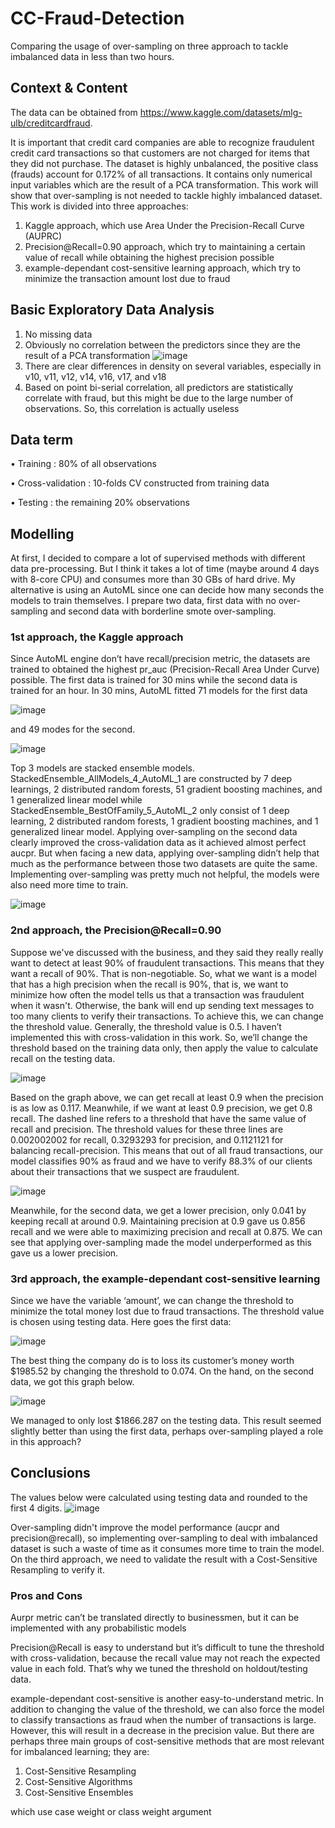 # CC-Fraud-Detection
Comparing the usage of over-sampling on three approach to tackle imbalanced data in less than two hours.

## Context & Content
The data can be obtained from https://www.kaggle.com/datasets/mlg-ulb/creditcardfraud.

It is important that credit card companies are able to recognize fraudulent credit card transactions so that customers are not charged for items that they did not purchase. The dataset is highly unbalanced, the positive class (frauds) account for 0.172% of all transactions. It contains only numerical input variables which are the result of a PCA transformation. 
This work will show that over-sampling is not needed to tackle highly imbalanced dataset. This work is divided into three approaches:
1.  Kaggle approach, which use Area Under the Precision-Recall Curve (AUPRC)
2.  Precision@Recall=0.90 approach, which try to maintaining a certain value of recall while obtaining the highest precision possible
3.  example-dependant cost-sensitive learning approach, which try to minimize the transaction amount lost due to fraud

## Basic Exploratory Data Analysis
1.  No missing data
2.  Obviously no correlation between the predictors since they are the result of a PCA transformation
![image](https://user-images.githubusercontent.com/48485276/201525477-c4351b4a-e8c4-40dd-952f-62c9ec40d6ec.png)
3.  There are clear differences in density on several variables, especially in v10, v11, v12, v14, v16, v17, and v18
4.  Based on point bi-serial correlation, all predictors are statistically correlate with fraud, but this might be due to the large number of observations. So, this correlation is actually useless

## Data term
•	Training		      : 80% of all observations

•	Cross-validation	: 10-folds CV constructed from training data

•	Testing			      : the remaining 20% observations

## Modelling
At first, I decided to compare a lot of supervised methods with different data pre-processing. But I think it takes a lot of time (maybe around 4 days with 8-core CPU) and consumes more than 30 GBs of hard drive. My alternative is using an AutoML since one can decide how many seconds the models to train themselves. I prepare two data, first data with no over-sampling and second data with borderline smote over-sampling. 

### 1st approach, the Kaggle approach
Since AutoML engine don’t have recall/precision metric, the datasets are trained to obtained the highest pr_auc (Precision-Recall Area Under Curve) possible. The first data is trained for 30 mins while the second data is trained for an hour. In 30 mins, AutoML fitted 71 models for the first data

![image](https://user-images.githubusercontent.com/48485276/201525535-ebc68a68-3eb8-45b6-85a8-b20026c6a116.png)

and 49 modes for the second.

![image](https://user-images.githubusercontent.com/48485276/201525540-ab54be32-3455-49cb-9139-f08b7b9d5b51.png)

Top 3 models are stacked ensemble models. StackedEnsemble_AllModels_4_AutoML_1 are constructed by 7 deep learnings, 2 distributed random forests, 51 gradient boosting machines, and 1 generalized linear model while StackedEnsemble_BestOfFamily_5_AutoML_2 only consist of 1 deep learning, 2 distributed random forests, 1 gradient boosting machines, and 1 generalized linear model.
Applying over-sampling on the second data clearly improved the cross-validation data as it achieved almost perfect aucpr. But when facing a new data, applying over-sampling didn’t help that much as the performance between those two datasets are quite the same. Implementing over-sampling was pretty much not helpful, the models were also need more time to train.

![image](https://user-images.githubusercontent.com/48485276/201525579-1f03ac87-57a9-4e4f-9c2a-45466bf584db.png)

### 2nd approach, the Precision@Recall=0.90
Suppose we've discussed with the business, and they said they really really want to detect at least 90% of fraudulent transactions. This means that they want a recall of 90%. That is non-negotiable.
So, what we want is a model that has a high precision when the recall is 90%, that is, we want to minimize how often the model tells us that a transaction was fraudulent when it wasn't. Otherwise, the bank will end up sending text messages to too many clients to verify their transactions.
To achieve this, we can change the threshold value. Generally, the threshold value is 0.5. I haven’t implemented this with cross-validation in this work. So, we’ll change the threshold based on the training data only, then apply the value to calculate recall on the testing data.

![image](https://user-images.githubusercontent.com/48485276/201525587-2d762797-fc1f-42de-8e6b-a204e5f8431a.png)

Based on the graph above, we can get recall at least 0.9 when the precision is as low as 0.117. Meanwhile, if we want at least 0.9 precision, we get 0.8 recall. The dashed line refers to a threshold that have the same value of recall and precision. The threshold values for these three lines are 0.002002002 for recall, 0.3293293 for precision, and 0.1121121 for balancing recall-precision. This means that out of all fraud transactions, our model classifies 90% as fraud and we have to verify 88.3% of our clients about their transactions that we suspect are fraudulent.

![image](https://user-images.githubusercontent.com/48485276/201525608-b7c9ab2e-7c0e-4d9b-a398-3349f08d3ea4.png)

Meanwhile, for the second data, we get a lower precision, only 0.041 by keeping recall at around 0.9. Maintaining precision at 0.9 gave us 0.856 recall and we were able to maximizing precision and recall at 0.875. We can see that applying over-sampling made the model underperformed as this gave us a lower precision.

### 3rd approach, the example-dependant cost-sensitive learning
Since we have the variable ‘amount’, we can change the threshold to minimize the total money lost due to fraud transactions. The threshold value is chosen using testing data. Here goes the first data:

![image](https://user-images.githubusercontent.com/48485276/201525622-5e42b656-d944-4e5f-827c-3d11195daf9a.png)

The best thing the company do is to loss its customer’s money worth $1985.52 by changing the threshold to 0.074. On the hand, on the second data, we got this graph below.

![image](https://user-images.githubusercontent.com/48485276/201525629-4a6e51e4-bba7-40e1-9c34-7eee05a8a65a.png)

We managed to only lost $1866.287 on the testing data. This result seemed slightly better than using the first data, perhaps over-sampling played a role in this approach?

## Conclusions
The values below were calculated using testing data and rounded to the first 4 digits.
![image](https://user-images.githubusercontent.com/48485276/201525652-f7038cf9-6214-41e2-a2bd-48a7ab3e0712.png)

Over-sampling didn't improve the model performance (aucpr and precision@recall), so implementing over-sampling to deal with imbalanced dataset is such a waste of time as it consumes more time to train the model. On the third approach, we need to validate the result with a Cost-Sensitive Resampling to verify it.

### Pros and Cons
Aurpr metric can’t be translated directly to businessmen, but it can be implemented with any probabilistic models

Precision@Recall is easy to understand but it’s difficult to tune the threshold with cross-validation, because the recall value may not reach the expected value in each fold. That’s why we tuned the threshold on holdout/testing data.

example-dependant cost-sensitive is another easy-to-understand metric. In addition to changing the value of the threshold, we can also force the model to classify transactions as fraud when the number of transactions is large. However, this will result in a decrease in the precision value. But there are perhaps three main groups of cost-sensitive methods that are most relevant for imbalanced learning; they are:
1.  Cost-Sensitive Resampling
2.  Cost-Sensitive Algorithms
3.  Cost-Sensitive Ensembles

which use case weight or class weight argument

